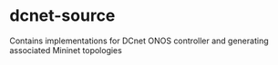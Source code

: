 # dcnet-source
Contains implementations for DCnet ONOS controller and generating associated Mininet topologies
